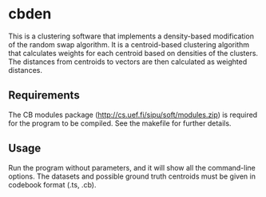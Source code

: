 # cbden

This is a clustering software that implements a density-based
modification of the random swap algorithm. It is a centroid-based
clustering algorithm that calculates weights for each centroid
based on densities of the clusters. The distances from centroids
to vectors are then calculated as weighted distances.

## Requirements

The CB modules package (http://cs.uef.fi/sipu/soft/modules.zip)
is required for the program to be compiled. See the makefile for
further details.

## Usage

Run the program without parameters, and it will show all the
command-line options. The datasets and possible ground truth
centroids must be given in codebook format (.ts, .cb).
